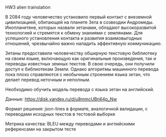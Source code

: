 HW3 alien trainslation 

В 2084 году человечество установило первый контакт с внеземной цивилизацией, обитающей на планете Зета в созвездии Андромеды. Инопланетяне, которых назвали зетанами, обладают высокоразвитой технологией и стремятся к обмену знаниями с землянами. Для успешного установления контакта и развития взаимовыгодных отношений, чрезвычайно важно наладить эффективную коммуникацию.

Зетаны предоставили человечеству обширную текстовую библиотеку на своем языке, включающую как оригинальные произведения, так и переводы известных земных текстов. В свою очередь, они получили доступ к библиотекам Земли. Однако алгоритмы машинного перевода пока плохо справляются с необычным строением языка зетан, что делает перевод неточным и неполным.

Необходимо обучить модель перевода с языка зетан на английский.

Данные: https://disk.yandex.ru/d/u8mmcUBn64p_Nw

Формат решения: json-lines в формате, аналогичной валидации, с переводами исходных текстов в тестовой выборке

Метрика качества: BLEU между переводами и английскими референсами на закрытом тесте

